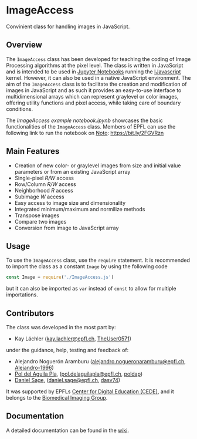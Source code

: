 # ImageAccess
Convinient class for handling images in JavaScript.

## Overview
The `ImageAccess` class has been developed for teaching the coding of Image Processing algorithms at the pixel level. The class is written in JavaScript and is intended to be used in [Jupyter Notebooks](https://jupyter.org/) running the [IJavascript](http://n-riesco.github.io/ijavascript/) kernel. However, it can also be used in a native JavaScript environment. The aim of the `ImageAccess` class is to facilitate the creation and modification of images in JavaScript and as such it provides an easy-to-use interface to multidimensional arrays which can represent graylevel or color images, offering utility functions and pixel access, while taking care of boundary conditions.

The _ImageAccess example notebook.ipynb_ showcases the basic functionalities of the `ImageAccess` class. Members of EPFL can use the following link to run the notebook on [Noto](https://www.epfl.ch/education/educational-initiatives/cede/digitaltools/noto/): https://bit.ly/2FGVRzn

## Main Features
* Creation of new color- or graylevel images from size and initial value parameters or from an existing JavaScript array
* Single-pixel _R/W_ access
* Row/Column _R/W_ access
* Neighborhood _R_ access
* Subimage _W_ access
* Easy access to image size and dimensionality
* Integrated minimum/maximum and normilize methods
* Transpose images
* Compare two images
* Conversion from image to JavaScript array

## Usage
To use the `ImageAccess` class, use the `require` statement. It is recommended to import the class as a constant `Image` by using the following code
```javascript
const Image = require('./ImageAccess.js')
```
but it can also be imported as `var` instead of `const` to allow for multiple importations.

## Contributors
The class was developed in the most part by:
* Kay Lächler (kay.lachler@epfl.ch, [TheUser0571](https://github.com/TheUser0571))

under the guidance, help, testing and feedback of:
* Alejandro Noguerón Aramburu (alejandro.nogueronaramburu@epfl.ch, [Alejandro-1996](https://github.com/Alejandro-1996))
* [Pol del Aguila Pla](https://poldap.github.io), (pol.delaguilapla@epfl.ch, [poldap](https://github.com/poldap))
* [Daniel Sage](http://bigwww.epfl.ch/sage/index.html), (daniel.sage@epfl.ch, [dasv74](https://github.com/dasv74))

It was supported by EPFLs [Center for Digital Education (CEDE)](https://www.epfl.ch/education/educational-initiatives/cede/), and it belongs to the [Biomedical Imaging Group](http://bigwww.epfl.ch/).

## Documentation
A detailed documentation can be found in the [wiki](https://github.com/Biomedical-Imaging-Group/image-access/wiki).
